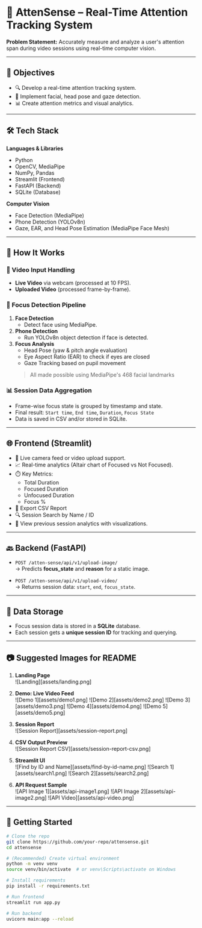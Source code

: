 # 📌 AttenSense – Real-Time Attention Tracking System

**Problem Statement:** Accurately measure and analyze a user's attention span during video sessions using real-time computer vision.

---

## 🎯 Objectives

- 🔍 Develop a real-time attention tracking system.
- 🧠 Implement facial, head pose and gaze detection.
- 📊 Create attention metrics and visual analytics.

---

## 🛠️ Tech Stack

**Languages & Libraries**
- Python
- OpenCV, MediaPipe
- NumPy, Pandas
- Streamlit (Frontend)
- FastAPI (Backend)
- SQLite (Database)

**Computer Vision**
- Face Detection (MediaPipe)
- Phone Detection (YOLOv8n)
- Gaze, EAR, and Head Pose Estimation (MediaPipe Face Mesh)

---

## 🧠 How It Works

### 🎥 Video Input Handling
- **Live Video** via webcam (processed at 10 FPS).
- **Uploaded Video** (processed frame-by-frame).

### 🧠 Focus Detection Pipeline
1. **Face Detection**  
   - Detect face using MediaPipe.
2. **Phone Detection**  
   - Run YOLOv8n object detection if face is detected.
3. **Focus Analysis**  
   - Head Pose (yaw & pitch angle evaluation)  
   - Eye Aspect Ratio (EAR) to check if eyes are closed  
   - Gaze Tracking based on pupil movement
   > All made possible using MediaPipe's 468 facial landmarks

### 📊 Session Data Aggregation
- Frame-wise focus state is grouped by timestamp and state.
- Final result: `Start time`, `End time`, `Duration`, `Focus State`
- Data is saved in CSV and/or stored in SQLite.

---

## 🌐 Frontend (Streamlit)

- 📸 Live camera feed or video upload support.
- 📈 Real-time analytics (Altair chart of Focused vs Not Focused).
- ⏱️ Key Metrics:
  - Total Duration
  - Focused Duration
  - Unfocused Duration
  - Focus %  
- 📂 Export CSV Report  
- 🔍 Session Search by Name / ID  
- 🧾 View previous session analytics with visualizations.

---

## 🔙 Backend (FastAPI)

- `POST /atten-sense/api/v1/upload-image/`  
  → Predicts **focus_state** and **reason** for a static image.

- `POST /atten-sense/api/v1/upload-video/`  
  → Returns session data: `start`, `end`, `focus_state`.

---

## 💾 Data Storage

- Focus session data is stored in a **SQLite** database.
- Each session gets a **unique session ID** for tracking and querying.

---

## 📷 Suggested Images for README

1. **Landing Page**  
   ![Landing][assets/landing.png]

2. **Demo: Live Video Feed**  
   ![Demo 1][assets/demo1.png]
   ![Demo 2][assets/demo2.png]
   ![Demo 3][assets/demo3.png]
   ![Demo 4][assets/demo4.png]
   ![Demo 5][assets/demo5.png]

3. **Session Report**  
   ![Session Report][assets/session-report.png]

4. **CSV Output Preview**  
   ![Session Report CSV][assets/session-report-csv.png]

5. **Streamlit UI**  
   ![Find by ID and Name][assets/find-by-id-name.png]
   ![Search 1][assets/search1.png]
   ![Search 2][assets/search2.png]

6. **API Request Sample**  
   ![API Image 1][assets/api-image1.png]
   ![API Image 2][assets/api-image2.png]
   ![API Video][assets/api-video.png]

---

## 🚀 Getting Started

```bash
# Clone the repo
git clone https://github.com/your-repo/attensense.git
cd attensense

# (Recommended) Create virtual environment
python -m venv venv
source venv/bin/activate  # or venv\Scripts\activate on Windows

# Install requirements
pip install -r requirements.txt

# Run frontend
streamlit run app.py

# Run backend
uvicorn main:app --reload
